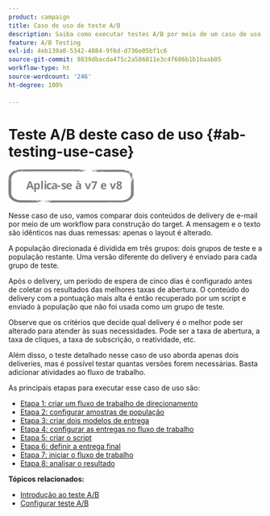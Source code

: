 ```yaml
---
product: campaign
title: Caso de uso de teste A/B
description: Saiba como executar testes A/B por meio de um caso de uso dedicado
feature: A/B Testing
exl-id: 4eb139a0-5342-4084-9f6d-d736e05bf1c6
source-git-commit: 9839dbacda475c2a586811e3c4f686b1b1baab05
workflow-type: ht
source-wordcount: '246'
ht-degree: 100%

---
```


# Teste A/B deste caso de uso {#ab-testing-use-case}

![](../../assets/common.svg)

Nesse caso de uso, vamos comparar dois conteúdos de delivery de e-mail por meio de um workflow para construção do target. A mensagem e o texto são idênticos nas duas remessas: apenas o layout é alterado.

A população direcionada é dividida em três grupos: dois grupos de teste e a população restante. Uma versão diferente do delivery é enviado para cada grupo de teste.

Após o delivery, um período de espera de cinco dias é configurado antes de coletar os resultados das melhores taxas de abertura. O conteúdo do delivery com a pontuação mais alta é então recuperado por um script e enviado à população que não foi usada como um grupo de teste.

Observe que os critérios que decide qual delivery é o melhor pode ser alterado para atender às suas necessidades. Pode ser a taxa de abertura, a taxa de cliques, a taxa de subscrição, o reatividade, etc.

Além disso, o teste detalhado nesse caso de uso aborda apenas dois deliveries, mas é possível testar quantas versões forem necessárias. Basta adicionar atividades ao fluxo de trabalho.

As principais etapas para executar esse caso de uso são:

* [Etapa 1: criar um fluxo de trabalho de direcionamento](a-b-testing-uc-targeting-workflow.md)
* [Etapa 2: configurar amostras de população](a-b-testing-uc-population-samples.md)
* [Etapa 3: criar dois modelos de entrega](a-b-testing-uc-delivery-templates.md)
* [Etapa 4: configurar as entregas no fluxo de trabalho](a-b-testing-uc-configuring-deliveries.md)
* [Etapa 5: criar o script](a-b-testing-uc-script.md)
* [Etapa 6: definir a entrega final](a-b-testing-uc-final-delivery.md)
* [Etapa 7: iniciar o fluxo de trabalho](a-b-testing-uc-start-workflow.md)
* [Etapa 8: analisar o resultado](a-b-testing-uc-analyzing.md)

**Tópicos relacionados:**

* [Introdução ao teste A/B](get-started-a-b-testing.md)
* [Configurar teste A/B](configuring-a-b-testing.md)
